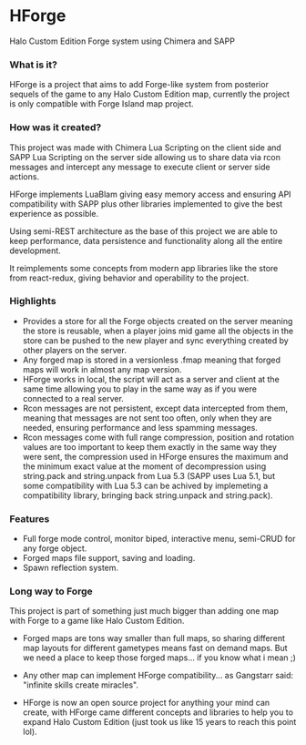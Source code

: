 # HForge
Halo Custom Edition Forge system using Chimera and SAPP

### What is it?
HForge is a project that aims to add Forge-like system from posterior sequels of the game to any Halo Custom Edition map, currently the project is only compatible with Forge Island map project.

### How was it created?
This project was made with Chimera Lua Scripting on the client side and SAPP Lua Scripting on the server side allowing us to share data via rcon messages and intercept any message to execute client or server side actions.

HForge implements LuaBlam giving easy memory access and ensuring API compatibility with SAPP plus other libraries implemented to give the best experience as possible.

Using semi-REST architecture as the base of this project we are able to keep performance, data persistence and functionality along all the entire development.

It reimplements some concepts from modern app libraries like the store from react-redux, giving behavior and operability to the project.

### Highlights
- Provides a store for all the Forge objects created on the server meaning the store is reusable, when a player joins mid game all the objects in the store can be pushed to the new player and sync everything created by other players on the server.
- Any forged map is stored in a versionless .fmap meaning that forged maps will work in almost any map version.
- HForge works in local, the script will act as a server and client at the same time allowing you to play in the same way as if you were connected to a real server.
- Rcon messages are not persistent, except data intercepted from them, meaning that messages are not sent too often, only when they are needed, ensuring performance and less spamming messages.
- Rcon messages come with full range compression, position and rotation values are too important to keep them exactly in the same way they were sent, the compression used in HForge ensures the maximum and the minimum exact value at the moment of decompression using string.pack and string.unpack from Lua 5.3 (SAPP uses Lua 5.1, but some compatibility with Lua 5.3 can be achived by implemeting a compatibility library, bringing back string.unpack and string.pack).

### Features
- Full forge mode control, monitor biped, interactive menu, semi-CRUD for any forge object.
- Forged maps file support, saving and loading.
- Spawn reflection system.

### Long way to Forge
This project is part of something just much bigger than adding one map with Forge to a game like Halo Custom Edition.

- Forged maps are tons way smaller than full maps, so sharing different map layouts for different gametypes means fast on demand maps. But we need a place to keep those forged maps... if you know what i mean ;)

- Any other map can implement HForge compatibility... as Gangstarr said: "infinite skills create miracles".

- HForge is now an open source project for anything your mind can create, with HForge came different concepts and libraries to help you to expand Halo Custom Edition (just took us like 15 years to reach this point lol).

